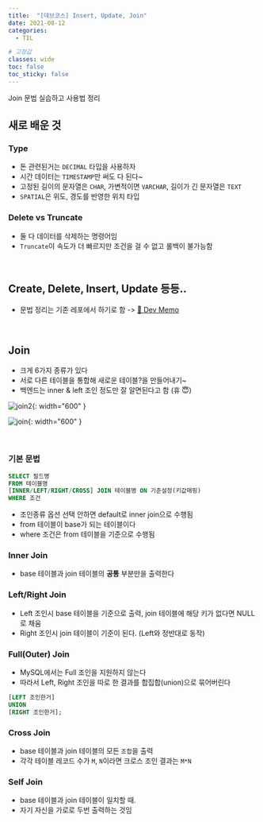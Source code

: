 ```yaml
---
title:  "[데브코스] Insert, Update, Join"
date: 2021-08-12
categories: 
  - TIL

# 고정값
classes: wide
toc: false
toc_sticky: false
---
```


Join 문법 실습하고 사용법 정리

## 새로 배운 것

### Type

- 돈 관련된거는 `DECIMAL` 타입을 사용하자
- 시간 데이터는 `TIMESTAMP`만 써도 다 된다~
- 고정된 길이의 문자열은 `CHAR`, 가변적이면 `VARCHAR`, 길이가 긴 문자열은 `TEXT`
- `SPATIAL`은 위도, 경도를 반영한 위치 타입

### Delete vs Truncate

- 둘 다 데이터를 삭제하는 명령어임
- `Truncate`이 속도가 더 빠르지만 조건을 걸 수 없고 롤백이 불가능함

<br>

## Create, Delete, Insert, Update 등등..

- 문법 정리는 기존 레포에서 하기로 함 -> [🚀 Dev Memo](https://github.com/hanjo8813/Dev_Memo/blob/master/command/mysql.md)

<br>

## Join

- 크게 6가지 종류가 있다
- 서로 다른 테이블을 통합해 새로운 테이블?을 만들어내기~
- 백엔드는 inner & left 조인 정도만 잘 알면된다고 함 (휴 😇)

![join2](https://media.vlpt.us/images/sonofhuman20/post/2a3e740f-3083-4cde-aa39-cb6170c50a40/Untitled%200.png){: width="600" }

![join](https://t1.daumcdn.net/cfile/tistory/99219C345BE91A7E32){: width="600" }

<br>

### 기본 문법

```sql
SELECT 필드명
FROM 테이블명
[INNER/LEFT/RIGHT/CROSS] JOIN 테이블명 ON 기준설정(키값매핑)
WHERE 조건
```

- 조인종류 옵션 선택 안하면 default로 inner join으로 수행됨
- from 테이블이 base가 되는 테이블이다
- where 조건은 from 테이블을 기준으로 수행됨

### Inner Join 

- base 테이블과 join 테이블의 **공통** 부분만을 출력한다

### Left/Right Join 

- Left 조인시 base 테이블을 기준으로 출력, join 테이블에 해당 키가 없다면 NULL로 채움
- Right 조인시 join 테이블이 기준이 된다. (Left와 정반대로 동작)

### Full(Outer) Join 

- MySQL에서는 Full 조인을 지원하지 않는다
- 따라서 Left, Right 조인을 따로 한 결과를 합집합(union)으로 묶어버린다

```sql
[LEFT 조인한거]
UNION
[RIGHT 조인한거];
```

### Cross Join 

- base 테이블과 join 테이블의 모든 `조합`을 출력
- 각각 테이블 레코드 수가 `M`, `N`이라면 크로스 조인 결과는 `M*N`

### Self Join 

- base 테이블과 join 테이블이 일치할 때.
- 자기 자신을 가로로 두번 출력하는 것임

<br>